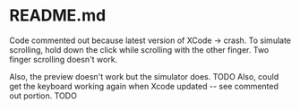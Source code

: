 #  README.md

Code commented out because latest version of XCode -> crash.
To simulate scrolling, hold down the click while scrolling with the other finger.  Two finger scrolling doesn't work.

Also, the preview doesn't work but the simulator does.  TODO
Also, could get the keyboard working again when Xcode updated -- see commented out portion.  TODO
